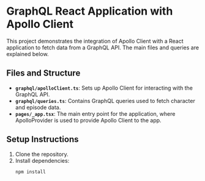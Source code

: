 # GraphQL React Application with Apollo Client

This project demonstrates the integration of Apollo Client with a React application to fetch data from a GraphQL API. The main files and queries are explained below.

## Files and Structure

- **`graphql/apolloClient.ts`**: Sets up Apollo Client for interacting with the GraphQL API.
- **`graphql/queries.ts`**: Contains GraphQL queries used to fetch character and episode data.
- **`pages/_app.tsx`**: The main entry point for the application, where ApolloProvider is used to provide Apollo Client to the app.

## Setup Instructions

1. Clone the repository.
2. Install dependencies:
   ```bash
   npm install
